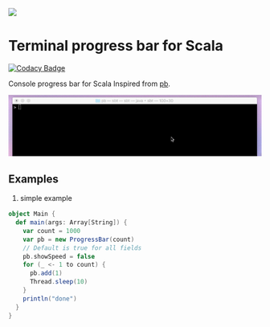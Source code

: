 [![](https://jitpack.io/v/matfax/pb-scala.svg)](https://jitpack.io/#matfax/pb-scala)

# Terminal progress bar for Scala


[![Codacy Badge](https://api.codacy.com/project/badge/Grade/5b2f3bb9815141fe9e7e97f025a8bd90)](https://www.codacy.com/app/matfax/pb-scala?utm_source=github.com&amp;utm_medium=referral&amp;utm_content=matfax/pb-scala&amp;utm_campaign=badger)

Console progress bar for Scala Inspired from [pb](http://github.com/cheggaaa/pb).

![Screenshot](https://github.com/a8m/pb-scala/blob/master/gif/pb_rec.gif)

## Examples
1. simple example
```scala
object Main {
  def main(args: Array[String]) {
    var count = 1000
    var pb = new ProgressBar(count)
    // Default is true for all fields
    pb.showSpeed = false
    for (_ <- 1 to count) {
      pb.add(1)
      Thread.sleep(10)
    }
    println("done")
  }
}
```
